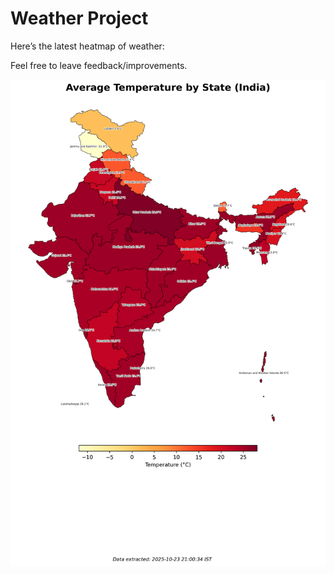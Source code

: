 # Weather Project

Here’s the latest heatmap of weather:

Feel free to leave feedback/improvements.

![India Heatmap](docs/assets/india_heatmap.png?v=FA4A1D)
